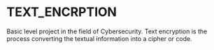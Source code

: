 # TEXT_ENCRPTION
Basic level project in the field of Cybersecurity. Text encryption is the process converting the textual information into a cipher or code.
